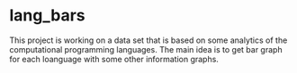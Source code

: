 # lang_bars
This project is working on a data set that is based on some analytics of the computational programming languages.
The main idea is to get bar graph for each loanguage with some other information graphs.
